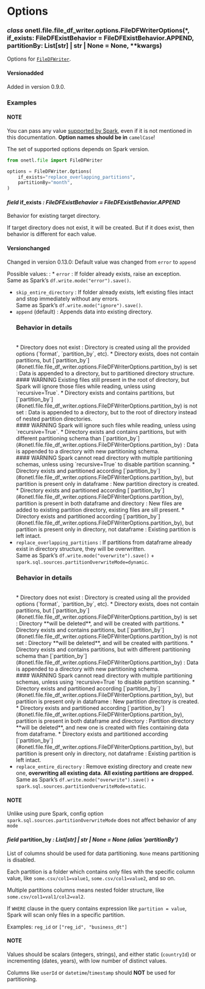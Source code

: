 <a id="file-df-writer-options"></a>

# Options

### *class* onetl.file.file_df_writer.options.FileDFWriterOptions(\*, if_exists: FileDFExistBehavior = FileDFExistBehavior.APPEND, partitionBy: List[str] | str | None = None, \*\*kwargs)

Options for [`FileDFWriter`](file_df_writer.md#onetl.file.file_df_writer.file_df_writer.FileDFWriter).

#### Versionadded
Added in version 0.9.0.

### Examples

#### NOTE
You can pass any value [supported by Spark](https://spark.apache.org/docs/latest/sql-data-sources-load-save-functions.html),
even if it is not mentioned in this documentation. **Option names should be in** `camelCase`!

The set of supported options depends on Spark version.

```python
from onetl.file import FileDFWriter

options = FileDFWriter.Options(
    if_exists="replace_overlapping_partitions",
    partitionBy="month",
)
```

<!-- !! processed by numpydoc !! -->

#### *field* if_exists *: FileDFExistBehavior* *= FileDFExistBehavior.APPEND*

Behavior for existing target directory.

If target directory does not exist, it will be created.
But if it does exist, then behavior is different for each value.

#### Versionchanged
Changed in version 0.13.0: Default value was changed from `error` to `append`

Possible values:
: * `error`
    : If folder already exists, raise an exception.
      <br/>
      Same as Spark’s `df.write.mode("error").save()`.
  * `skip_entire_directory`
    : If folder already exists, left existing files intact and stop immediately without any errors.
      <br/>
      Same as Spark’s `df.write.mode("ignore").save()`.
  * `append` (default)
    : Appends data into existing directory.
      <br/>
      ### Behavior in details
      <br/>
      * Directory does not exist
        : Directory is created using all the provided options (`format`, `partition_by`, etc).
      * Directory exists, does not contain partitions, but [`partition_by`](#onetl.file.file_df_writer.options.FileDFWriterOptions.partition_by) is set
        : Data is appended to a directory, but to partitioned directory structure.
          <br/>
          #### WARNING
          Existing files still present in the root of directory, but Spark will ignore those files while reading,
          unless using `recursive=True`.
      * Directory exists and contains partitions, but [`partition_by`](#onetl.file.file_df_writer.options.FileDFWriterOptions.partition_by) is not set
        : Data is appended to a directory, but to the root of directory instead of nested partition directories.
          <br/>
          #### WARNING
          Spark will ignore such files while reading, unless using `recursive=True`.
      * Directory exists and contains partitions, but with different partitioning schema than [`partition_by`](#onetl.file.file_df_writer.options.FileDFWriterOptions.partition_by)
        : Data is appended to a directory with new partitioning schema.
          <br/>
          #### WARNING
          Spark cannot read directory with multiple partitioning schemas,
          unless using `recursive=True` to disable partition scanning.
      * Directory exists and partitioned according [`partition_by`](#onetl.file.file_df_writer.options.FileDFWriterOptions.partition_by), but partition is present only in dataframe
        : New partition directory is created.
      * Directory exists and partitioned according [`partition_by`](#onetl.file.file_df_writer.options.FileDFWriterOptions.partition_by), partition is present in both dataframe and directory
        : New files are added to existing partition directory, existing files are sill present.
      * Directory exists and partitioned according [`partition_by`](#onetl.file.file_df_writer.options.FileDFWriterOptions.partition_by), but partition is present only in directory, not dataframe
        : Existing partition is left intact.
  * `replace_overlapping_partitions`
    : If partitions from dataframe already exist in directory structure, they will be overwritten.
      <br/>
      Same as Spark’s `df.write.mode("overwrite").save()` +
      `spark.sql.sources.partitionOverwriteMode=dynamic`.
      <br/>
      ### Behavior in details
      <br/>
      * Directory does not exist
        : Directory is created using all the provided options (`format`, `partition_by`, etc).
      * Directory exists, does not contain partitions, but [`partition_by`](#onetl.file.file_df_writer.options.FileDFWriterOptions.partition_by) is set
        : Directory **will be deleted**, and will be created with partitions.
      * Directory exists and contains partitions, but [`partition_by`](#onetl.file.file_df_writer.options.FileDFWriterOptions.partition_by) is not set
        : Directory **will be deleted**, and will be created with partitions.
      * Directory exists and contains partitions, but with different partitioning schema than [`partition_by`](#onetl.file.file_df_writer.options.FileDFWriterOptions.partition_by)
        : Data is appended to a directory with new partitioning schema.
          <br/>
          #### WARNING
          Spark cannot read directory with multiple partitioning schemas,
          unless using `recursive=True` to disable partition scanning.
      * Directory exists and partitioned according [`partition_by`](#onetl.file.file_df_writer.options.FileDFWriterOptions.partition_by), but partition is present only in dataframe
        : New partition directory is created.
      * Directory exists and partitioned according [`partition_by`](#onetl.file.file_df_writer.options.FileDFWriterOptions.partition_by), partition is present in both dataframe and directory
        : Partition directory **will be deleted**, and new one is created with files containing data from dataframe.
      * Directory exists and partitioned according [`partition_by`](#onetl.file.file_df_writer.options.FileDFWriterOptions.partition_by), but partition is present only in directory, not dataframe
        : Existing partition is left intact.
  * `replace_entire_directory`
    : Remove existing directory and create new one, **overwriting all existing data**.
      **All existing partitions are dropped.**
      <br/>
      Same as Spark’s `df.write.mode("overwrite").save()` +
      `spark.sql.sources.partitionOverwriteMode=static`.

#### NOTE
Unlike using pure Spark, config option `spark.sql.sources.partitionOverwriteMode`
does not affect behavior of any `mode`

<!-- !! processed by numpydoc !! -->

#### *field* partition_by *: List[str] | str | None* *= None* *(alias 'partitionBy')*

List of columns should be used for data partitioning. `None` means partitioning is disabled.

Each partition is a folder which contains only files with the specific column value,
like `some.csv/col1=value1`, `some.csv/col1=value2`, and so on.

Multiple partitions columns means nested folder structure, like `some.csv/col1=val1/col2=val2`.

If `WHERE` clause in the query contains expression like `partition = value`,
Spark will scan only files in a specific partition.

Examples: `reg_id` or `["reg_id", "business_dt"]`

#### NOTE
Values should be scalars (integers, strings),
and either static (`countryId`) or incrementing (dates, years), with low
number of distinct values.

Columns like `userId` or `datetime`/`timestamp` should **NOT** be used for partitioning.

<!-- !! processed by numpydoc !! -->
